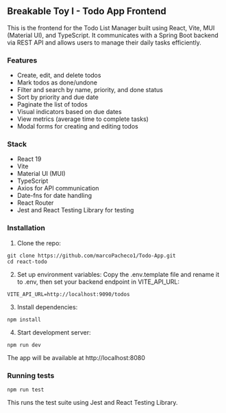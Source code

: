 ## Breakable Toy I - Todo App Frontend

This is the frontend for the Todo List Manager built using React, Vite, MUI (Material UI), and TypeScript. It communicates with a Spring Boot backend via REST API and allows users to manage their daily tasks efficiently.

### Features

- Create, edit, and delete todos
- Mark todos as done/undone
- Filter and search by name, priority, and done status
- Sort by priority and due date
- Paginate the list of todos
- Visual indicators based on due dates
- View metrics (average time to complete tasks)
- Modal forms for creating and editing todos

### Stack

- React 19
- Vite
- Material UI (MUI)
- TypeScript
- Axios for API communication
- Date-fns for date handling
- React Router
- Jest and React Testing Library for testing

### Installation

1. Clone the repo:
```
git clone https://github.com/marcoPacheco1/Todo-App.git
cd react-todo
```
2. Set up environment variables:
Copy the .env.template file and rename it to .env, then set your backend endpoint in VITE_API_URL:
```
VITE_API_URL=http://localhost:9090/todos
```
3. Install dependencies:
```
npm install
```
4. Start development server:
```
npm run dev
```
The app will be available at http://localhost:8080

### Running tests
```
npm run test
```
This runs the test suite using Jest and React Testing Library.
